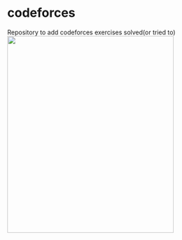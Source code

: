 # codeforces
 Repository to add codeforces exercises solved(or tried to)
  <img src="https://media.giphy.com/media/14qgEfMsjXb2VO/giphy.gif" width="380" height="450" align="left"/> 
